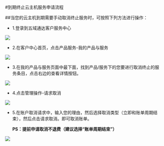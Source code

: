 <!-- --- tag: faq 终止 云主机 客户中心 -->

<!-- --- title: 到期终止云主机服务申请流程 -->
#到期终止云主机服务申请流程

##当您的云主机到期需要手动取消终止服务时，可按照下列方法进行操作：

* 1.登录到五域通达客户服务中心

![][1]

* 2.在客户中心首页，点击产品服务-我的产品与服务

![][2]

* 3.在我的产品与服务页面中最下面，找到产品/服务下的您要进行取消终止的服务条目，点击右边的查看详情按钮。

![][3]

* 4.点击管理操作-请求取消

![][4]

* 5.在账户取消请求中，输入您的理由，然后选择取消类型（立即和账单周期结束），然后点击请求取消。即可取消账单。

    **PS：提前申请取消不退费（建议选择“账单周期结束”）**

![][5]

[1]:http://voga.emagineconcept.com/caicai/plesk11/b1.jpg
[2]:http://voga.emagineconcept.com/caicai/plesk11/b2.jpg
[3]:http://voga.emagineconcept.com/caicai/plesk11/b3.jpg
[4]:http://voga.emagineconcept.com/caicai/plesk11/b44.jpg
[5]:http://voga.emagineconcept.com/caicai/plesk11/b5.jpg
